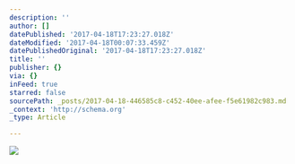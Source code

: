 ```yaml
---
description: ''
author: []
datePublished: '2017-04-18T17:23:27.018Z'
dateModified: '2017-04-18T00:07:33.459Z'
datePublishedOriginal: '2017-04-18T17:23:27.018Z'
title: ''
publisher: {}
via: {}
inFeed: true
starred: false
sourcePath: _posts/2017-04-18-446585c8-c452-40ee-afee-f5e61982c983.md
_context: 'http://schema.org'
_type: Article

---
```

![](https://the-grid-user-content.s3-us-west-2.amazonaws.com/f524cc15-749d-41da-8bfd-b4a7b6eb6ffc.jpg)